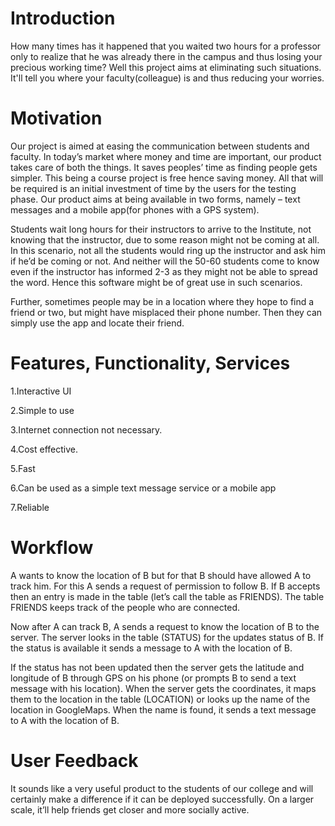 # Introduction #

How many times has it happened that you waited two hours for a professor only to realize that he was already there in the campus and thus losing your precious working time? Well this project aims at eliminating such situations. It'll tell you where your faculty(colleague) is and thus reducing your worries.


# Motivation #

Our project is aimed at easing the communication between students and faculty. In today’s market where money and time are important, our product takes care of both the things. It saves peoples’ time as finding people gets simpler. This being a course project is free hence saving money. All that will be required is an initial investment of time by the users for the testing phase. Our product aims at being available in two forms, namely – text messages and a mobile app(for phones with a GPS system).

Students wait long hours for their instructors to arrive to the Institute, not knowing that the instructor, due to some reason might not be coming at all. In this scenario, not all the students would ring up the instructor and ask him if he’d be coming or not. And neither will the 50-60 students come to know even if the instructor has informed 2-3 as they might not be able to spread the word. Hence this software might be of great use in such scenarios.

Further, sometimes people may be in a location where they hope to find a friend or two, but might have misplaced their phone number. Then they can simply use the app and locate their friend.

# Features, Functionality, Services #
1.Interactive UI

2.Simple to use

3.Internet connection not necessary.

4.Cost effective.

5.Fast

6.Can be used as a simple text message service or a mobile app

7.Reliable

# Workflow #

A wants to know the location of B but for that B should have allowed A to track him. For this A sends a request of permission to follow B. If B accepts then an entry is made in the table (let’s call the table as FRIENDS). The table FRIENDS keeps track of the people who are connected.

Now after A can track B, A sends a request to know the location of B to the server. The server looks in the table (STATUS) for the updates status of B. If the status is available it sends a message to A with the location of B.

If the status has not been updated then the server gets the latitude and longitude of B through GPS on his phone (or prompts B to send a text message with his location). When the server gets the coordinates, it maps them to the location in the table (LOCATION) or looks up the name of the location in GoogleMaps. When the name is found, it sends a text message to A with the location of B.

# User Feedback #
It sounds like a very useful product to the students of our college and will certainly make a difference if it can be deployed successfully. On a larger scale, it’ll help friends get closer and more socially active.